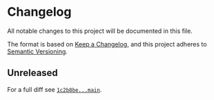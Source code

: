 # Changelog

All notable changes to this project will be documented in this file.

The format is based on [Keep a Changelog](https://keepachangelog.com/en/1.0.0/), and this project adheres to [Semantic Versioning](https://semver.org/spec/v2.0.0.html).

## Unreleased

For a full diff see [`1c2b8be...main`][1c2b8be...main].

[1c2b8be...main]: https://github.com/ergebnis/php-cs-fixer-config-template/compare/1c2b8be...main
